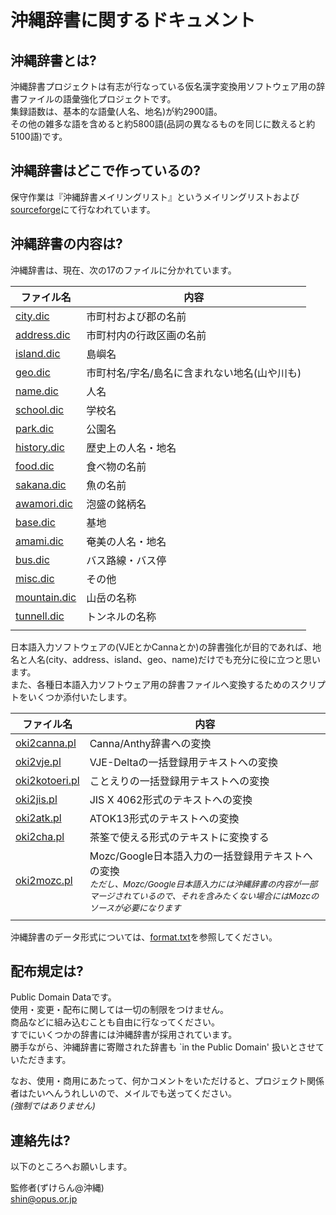 # 沖縄辞書に関するドキュメント

## 沖縄辞書とは?

沖縄辞書プロジェクトは有志が行なっている仮名漢字変換用ソフトウェア用の辞書ファイルの語彙強化プロジェクトです。  
集録語数は、基本的な語彙(人名、地名)が約2900語。  
その他の雑多な語を含めると約5800語(品詞の異なるものを同じに数えると約5100語)です。

## 沖縄辞書はどこで作っているの?

保守作業は『沖縄辞書メイリングリスト』というメイリングリストおよび[sourceforge](http://sourceforge.jp/projects/o-dic/)にて行なわれています。

## 沖縄辞書の内容は?

沖縄辞書は、現在、次の17のファイルに分かれています。

|ファイル名|内容|
|--|--|
|[city.dic](city.dic)|市町村および郡の名前|
|[address.dic](address.dic)|市町村内の行政区画の名前|
|[island.dic](island.dic)|島嶼名|
|[geo.dic](geo.dic)|市町村名/字名/島名に含まれない地名(山や川も)|
|[name.dic](name.dic)|人名|
|[school.dic](school.dic)|学校名|
|[park.dic](park.dic)|公園名|
|[history.dic](history.dic)|歴史上の人名・地名|
|[food.dic](food.dic)|食べ物の名前|
|[sakana.dic](sakana.dic)|魚の名前|
|[awamori.dic](awamori.dic)|泡盛の銘柄名|
|[base.dic](base.dic)|基地|
|[amami.dic](amami.dic)|奄美の人名・地名|
|[bus.dic](bus.dic)|バス路線・バス停|
|[misc.dic](misc.dic)|その他|
|[mountain.dic](mountain.dic)|山岳の名称|
|[tunnell.dic](tunnell.dic)|トンネルの名称|
|||

日本語入力ソフトウェアの(VJEとかCannaとか)の辞書強化が目的であれば、地名と人名(city、address、island、geo、name)だけでも充分に役に立つと思います。  
また、各種日本語入力ソフトウェア用の辞書ファイルへ変換するためのスクリプトをいくつか添付いたします。

|ファイル名|内容|
|--|--|
|[oki2canna.pl](script/oki2canna.pl)|Canna/Anthy辞書への変換|
|[oki2vje.pl](script/oki2vje.pl)|VJE-Deltaの一括登録用テキストへの変換|
|[oki2kotoeri.pl](script/oki2kotoeri.pl)|ことえりの一括登録用テキストへの変換|
|[oki2jis.pl](script/oki2jis.pl)|JIS X 4062形式のテキストへの変換|
|[oki2atk.pl](script/oki2atk.pl)|ATOK13形式のテキストへの変換|
|[oki2cha.pl](script/oki2cha.pl)|茶筌で使える形式のテキストに変換する|
|[oki2mozc.pl](script/oki2mozc.pl)|Mozc/Google日本語入力の一括登録用テキストへの変換</br><small>_ただし、Mozc/Google日本語入力には沖縄辞書の内容が一部マージされているので、それを含みたくない場合にはMozcのソースが必要になります_</small>|
|||

沖縄辞書のデータ形式については、[format.txt](doc/format.txt)を参照してください。

## 配布規定は?

Public Domain Dataです。  
使用・変更・配布に関しては一切の制限をつけません。  
商品などに組み込むことも自由に行なってください。  
すでにいくつかの辞書には沖縄辞書が採用されています。  
勝手ながら、沖縄辞書に寄贈された辞書も `in the Public Domain' 扱いとさせていただきます。

なお、使用・商用にあたって、何かコメントをいただけると、プロジェクト関係者はたいへんうれしいので、メイルでも送ってください。  
_(強制ではありません)_

## 連絡先は?

以下のところへお願いします。

監修者(ずけらん@沖縄)  
shin@opus.or.jp
